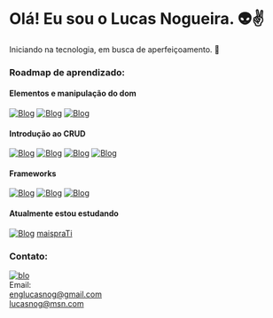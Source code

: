 # Olá! Eu sou o Lucas Nogueira. 👽✌️

Iniciando na tecnologia, em busca de aperfeiçoamento. 🚀
### Roadmap de aprendizado:

#### Elementos e manipulação do dom
[![Blog](https://img.shields.io/badge/HTML-239120?style=for-the-badge&logo=html5&logoColor=white)](https://github.com/lucasnog#)
[![Blog](https://img.shields.io/badge/CSS-239120?&style=for-the-badge&logo=css3&logoColor=white)](https://github.com/lucasnog#)
[![Blog](https://img.shields.io/badge/JavaScript-323330?style=for-the-badge&logo=javascript&logoColor=F7DF1E)](https://github.com/lucasnog#)

#### Introdução ao CRUD

[![Blog](https://img.shields.io/badge/Node.js-43853D?style=for-the-badge&logo=node.js&logoColor=white)](https://github.com/lucasnog#)
[![Blog](https://img.shields.io/badge/TypeScript-007ACC?style=for-the-badge&logo=typescript&logoColor=white)](https://github.com/lucasnog#)
[![Blog](https://img.shields.io/badge/PostgreSQL-316192?style=for-the-badge&logo=postgresql&logoColor=white)](https://github.com/lucasnog#)
[![Blog](https://img.shields.io/badge/MySQL-00000F?style=for-the-badge&logo=mysql&logoColor=white)](https://github.com/lucasnog#)

#### Frameworks

[![Blog](https://img.shields.io/badge/Tailwind_CSS-38B2AC?style=for-the-badge&logo=tailwind-css&logoColor=white)](https://github.com/lucasnog#)
[![Blog](https://img.shields.io/badge/Bootstrap-563D7C?style=for-the-badge&logo=bootstrap&logoColor=white)](https://github.com/lucasnog#)
[![Blog](https://img.shields.io/badge/Laravel-FF2D20?style=for-the-badge&logo=laravel&logoColor=white)](https://github.com/lucasnog#)

#### Atualmente estou estudando

[![Blog](https://img.shields.io/badge/Java-ED8B00?style=for-the-badge&logo=openjdk&logoColor=white)](https://github.com/lucasnog/maispraTi) [maispraTi](https://github.com/lucasnog/maispraTi)


### Contato:<br>
[![blo](https://img.shields.io/badge/LinkedIn-0077B5?style=for-the-badge&logo=linkedin&logoColor=white)](www.linkedin.com/in/luc4snog)
<br>
Email:
<br>
englucasnog@gmail.com
<br>
lucasnog@msn.com

